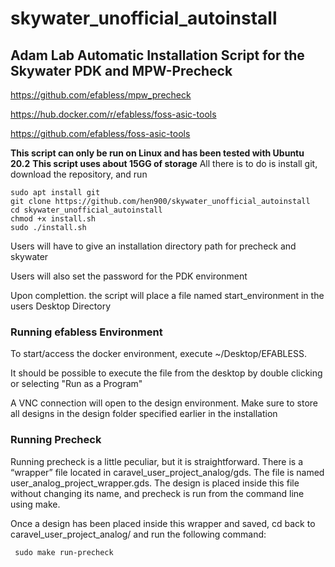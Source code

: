 # skywater_unofficial_autoinstall

## Adam Lab Automatic Installation Script for the Skywater PDK and MPW-Precheck

https://github.com/efabless/mpw_precheck <p>
https://hub.docker.com/r/efabless/foss-asic-tools <p>
https://github.com/efabless/foss-asic-tools <p>
**This script can only be run on Linux and has been tested with Ubuntu 20.2**
**This script uses about 15GG of storage**
All there is to do is install git, download the repository, and run 
```
sudo apt install git
git clone https://github.com/hen900/skywater_unofficial_autoinstall
cd skywater_unofficial_autoinstall
chmod +x install.sh
sudo ./install.sh
```
Users will have to give an installation directory path for precheck and skywater <p>
Users will also set the password for the PDK environment <p>
Upon complettion. the script will place a file named start_environment in the users Desktop Directory <p>
 
 ### Running efabless Environment
To start/access the docker environment, execute ~/Desktop/EFABLESS. <p>
It should be possible to execute the file from the desktop by double clicking or selecting "Run as a Program" <p>
A VNC connection will open to the design environment. Make sure to store all designs in the design folder specified earlier in the installation

### Running Precheck


Running precheck is a little peculiar, but it is straightforward. There is a “wrapper” file
located in caravel_user_project_analog/gds. The file is named
user_analog_project_wrapper.gds. The design is placed inside this file without
changing its name, and precheck is run from the command line using make.

Once a design has been placed inside this wrapper and saved, cd back to
caravel_user_project_analog/ and run the following command:
```
 sudo make run-precheck
```
